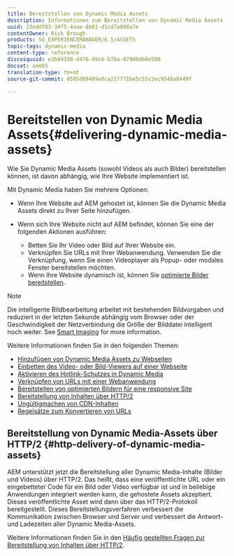 ```yaml
---
title: Bereitstellen von Dynamic Media Assets
description: Informationen zum Bereitstellen von Dynamic Media Assets
uuid: 23eddf83-34f5-4aae-8b81-d1cd7a098a7e
contentOwner: Rick Brough
products: SG_EXPERIENCEMANAGER/6.5/ASSETS
topic-tags: dynamic-media
content-type: reference
discoiquuid: e3b44330-d476-49c6-b7ba-079d0d60e500
docset: aem65
translation-type: tm+mt
source-git-commit: 0595d89409e0ca21f771be5c55c3ec9548a8449f

---
```



# Bereitstellen von Dynamic Media Assets{#delivering-dynamic-media-assets}

Wie Sie Dynamic Media Assets (sowohl Videos als auch Bilder) bereitstellen können, ist davon abhängig, wie Ihre Website implementiert ist.

Mit Dynamic Media haben Sie mehrere Optionen:

* Wenn Ihre Website auf AEM gehostet ist, können Sie die Dynamic Media Assets direkt zu Ihrer Seite hinzufügen.
* Wenn sich Ihre Website nicht auf AEM befindet, können Sie eine der folgenden Aktionen ausführen:

   * Betten Sie Ihr Video oder Bild auf Ihrer Website ein.
   * Verknüpfen Sie URLs mit Ihrer Webanwendung. Verwenden Sie die Verknüpfung, wenn Sie einen Videoplayer als Popup- oder modales Fenster bereitstellen möchten.
   * Wenn Ihre Website dynamisch ist, können Sie [optimierte Bilder bereitstellen](/help/assets/responsive-site.md).

>[!NOTE]
>
>Die intelligente Bildbearbeitung arbeitet mit bestehenden Bildvorgaben und reduziert in der letzten Sekunde abhängig vom Browser oder der Geschwindigkeit der Netzverbindung die Größe der Bilddatei intelligent noch weiter. See [Smart Imaging](/help/assets/imaging-faq.md) for more information.

Weitere Informationen finden Sie in den folgenden Themen:

* [Hinzufügen von Dynamic Media Assets zu Webseiten](/help/assets/adding-dynamic-media-assets-to-pages.md)
* [Einbetten des Video- oder Bild-Viewers auf einer Webseite](/help/assets/embed-code.md)
* [Aktivieren des Hotlink-Schutzes in Dynamic Media](https://helpx.adobe.com/experience-manager/6-4/help/assets/hotlink-protection.html)
* [Verknüpfen von URLs mit einer Webanwendung](/help/assets/linking-urls-to-yourwebapplication.md)
* [Bereitstellen von optimierten Bildern für eine responsive Site](/help/assets/responsive-site.md)
* [Bereitstellung von Inhalten über HTTP/2](/help/assets/http2.md) 
* [Ungültigmachen von CDN-Inhalten](/help/assets/invalidate-cdn-cached-content.md)
* [Regelsätze zum Konvertieren von URLs](/help/assets/using-rulesets-to-transform-urls.md) 

## Bereitstellung von Dynamic Media-Assets über HTTP/2 {#http-delivery-of-dynamic-media-assets}

AEM unterstützt jetzt die Bereitstellung aller Dynamic Media-Inhalte (Bilder und Videos) über HTTP/2. Das heißt, dass eine veröffentlichte URL oder ein eingebetteter Code für ein Bild oder Video verfügbar ist und in beliebige Anwendungen integriert werden kann, die gehostete Assets akzeptiert. Dieses veröffentlichte Asset wird dann über das HTTP/2-Protokoll bereitgestellt. Dieses Bereitstellungsverfahren verbessert die Kommunikation zwischen Browser und Server und verbessert die Antwort- und Ladezeiten aller Dynamic Media-Assets.

Weitere Informationen finden Sie in den [Häufig gestellten Fragen zur Bereitstellung von Inhalten über HTTP/2](/help/sites-administering/scene7-http2faq.md).
